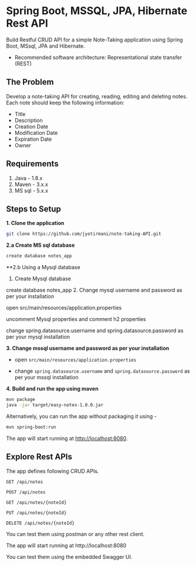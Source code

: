 # Spring Boot, MSSQL, JPA, Hibernate Rest API

Build Restful CRUD API for a simple Note-Taking application using Spring Boot, MSsql, JPA and Hibernate.
* Recommended software architecture: Representational state transfer (REST)

## The Problem
Develop a note-taking API for creating, reading, editing and deleting notes.
Each note should keep the following information:
* Title
* Description
* Creation Date
* Modification Date
* Expiration Date 
* Owner


## Requirements

1. Java - 1.8.x
2. Maven - 3.x.x
3. MS sql - 5.x.x



## Steps to Setup

**1. Clone the application**

```bash
git clone https://github.com/jyotirmani/note-taking-API.git
```

**2.a Create MS sql database**
```bash
create database notes_app
```

**2.b Using a Mysql database
1. Create Mysql database

create database notes_app
2. Change mysql username and password as per your installation

open src/main/resources/application.properties

uncomment Mysql properties and comment h2 properties

change spring.datasource.username and spring.datasource.password as per your mysql installation


**3. Change mssql username and password as per your installation**

+ open `src/main/resources/application.properties`

+ change `spring.datasource.username` and `spring.datasource.password` as per your mssql installation

**4. Build and run the app using maven**

```bash
mvn package
java -jar target/easy-notes-1.0.0.jar
```

Alternatively, you can run the app without packaging it using -

```bash
mvn spring-boot:run
```

The app will start running at <http://localhost:8080>.

## Explore Rest APIs

The app defines following CRUD APIs.

    GET /api/notes
    
    POST /api/notes
    
    GET /api/notes/{noteId}
    
    PUT /api/notes/{noteId}
    
    DELETE /api/notes/{noteId}

You can test them using postman or any other rest client.


The app will start running at http://localhost:8080

You can test them using the embedded Swagger UI.


